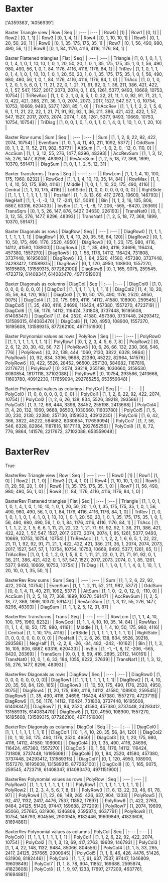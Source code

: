 # Baxter
['A359363', 'A056939']

Baxter Triangle view
|  Row   |  Seq   |
| :---   |  :---  |
| Row0 | [1] |
| Row1 | [0, 1] |
| Row2 | [0, 1, 1] |
| Row3 | [0, 1, 4, 1] |
| Row4 | [0, 1, 10, 10, 1] |
| Row5 | [0, 1, 20, 50, 20, 1] |
| Row6 | [0, 1, 35, 175, 175, 35, 1] |
| Row7 | [0, 1, 56, 490, 980, 490, 56, 1] |
| Row8 | [0, 1, 84, 1176, 4116, 4116, 1176, 84, 1] |

Baxter Flattened triangles
| Flat      |  Seq  |
| :---      | :---  |
| Triangle  | [1, 0, 1, 0, 1, 1, 0, 1, 4, 1, 0, 1, 10, 10, 1, 0, 1, 20, 50, 20, 1, 0, 1, 35, 175, 175, 35, 1, 0, 1, 56, 490, 980, 490, 56, 1, 0, 1, 84, 1176, 4116, 4116, 1176, 84, 1] |
| TriRev    | [1, 1, 0, 1, 1, 0, 1, 4, 1, 0, 1, 10, 10, 1, 0, 1, 20, 50, 20, 1, 0, 1, 35, 175, 175, 35, 1, 0, 1, 56, 490, 980, 490, 56, 1, 0, 1, 84, 1176, 4116, 4116, 1176, 84, 1, 0] |
| TriAcc    | [1, 0, 1, 0, 1, 2, 0, 1, 5, 6, 0, 1, 11, 21, 22, 0, 1, 21, 71, 91, 92, 0, 1, 36, 211, 386, 421, 422, 0, 1, 57, 547, 1527, 2017, 2073, 2074, 0, 1, 85, 1261, 5377, 9493, 10669, 10753, 10754] |
| TriRevAcc | [1, 1, 0, 2, 1, 0, 6, 5, 1, 0, 22, 21, 11, 1, 0, 92, 91, 71, 21, 1, 0, 422, 421, 386, 211, 36, 1, 0, 2074, 2073, 2017, 1527, 547, 57, 1, 0, 10754, 10753, 10669, 9493, 5377, 1261, 85, 1, 0] |
| TriAccRev | [1, 1, 1, 1, 2, 2, 1, 5, 6, 6, 1, 11, 21, 22, 22, 1, 21, 71, 91, 92, 92, 1, 36, 211, 386, 421, 422, 422, 1, 57, 547, 1527, 2017, 2073, 2074, 2074, 1, 85, 1261, 5377, 9493, 10669, 10753, 10754, 10754] |
| TriDiag   | [1, 0, 0, 1, 0, 1, 0, 1, 1, 0, 1, 4, 0, 1, 10, 1, 0, 1, 20, 10] |

Baxter Row sums
| Sum       |   Seq  |
| :---      |  :---  |
| Sum       | [1, 1, 2, 6, 22, 92, 422, 2074, 10754] |
| EvenSum   | [1, 0, 1, 4, 11, 40, 211, 1092, 5377] |
| OddSum    | [0, 1, 1, 2, 11, 52, 211, 982, 5377] |
| AltSum    | [1, -1, 0, 2, 0, -12, 0, 110, 0] |
| AccSum    | [1, 1, 3, 12, 55, 276, 1477, 8296, 48393] |
| AccRevSum | [1, 1, 3, 12, 55, 276, 1477, 8296, 48393] |
| RevAccSum | [1, 2, 5, 18, 77, 368, 1899, 10370, 59147] |
| DiagSum   | [1, 0, 1, 1, 2, 5, 12, 31] |

Baxter Transforms
| Trans     |   Seq  |
| :---      |  :---  |
| RowLcm    | [1, 1, 1, 4, 10, 100, 175, 1960, 8232] |
| RowGcd    | [1, 1, 1, 4, 10, 10, 35, 14, 84] |
| RowMax    | [1, 1, 1, 4, 10, 50, 175, 980, 4116] |
| Middle    | [1, 0, 1, 1, 10, 20, 175, 490, 4116] |
| Central   | [1, 1, 10, 175, 4116] |
| LeftSide  | [1, 0, 0, 0, 0, 0, 0, 0, 0] |
| RightSide | [1, 1, 1, 1, 1, 1, 1, 1, 1] |
| PosHalf   | [1, 1, 3, 13, 69, 417, 2763, 19609, 146793] |
| NegHalf   | [1, 1, -1, -3, 13, 17, -241, 121, 5081] |
| Bin       | [1, 1, 3, 16, 105, 806, 6867, 63316, 620433] |
| InvBin    | [1, 1, -1, -8, 17, 206, -565, -8420, 26369] |
| TransSqrs | [0, 1, 5, 26, 147, 876, 5427, 34630, 226193] |
| TransNat0 | [0, 1, 3, 12, 55, 276, 1477, 8296, 48393] |
| TransNat1 | [1, 2, 5, 18, 77, 368, 1899, 10370, 59147] |

Baxter Diagonals as rows
| DiagRow  |   Seq  |
| :---     |  :---  |
| DiagRow0 | [1, 1, 1, 1, 1, 1, 1, 1, 1]|
| DiagRow1 | [0, 1, 4, 10, 20, 35, 56, 84, 120]|
| DiagRow2 | [0, 1, 10, 50, 175, 490, 1176, 2520, 4950]|
| DiagRow3 | [0, 1, 20, 175, 980, 4116, 14112, 41580, 108900]|
| DiagRow4 | [0, 1, 35, 490, 4116, 24696, 116424, 457380, 1557270]|
| DiagRow5 | [0, 1, 56, 1176, 14112, 116424, 731808, 3737448, 16195608]|
| DiagRow6 | [0, 1, 84, 2520, 41580, 457380, 3737448, 24293412, 131589315]|
| DiagRow7 | [0, 1, 120, 4950, 108900, 1557270, 16195608, 131589315, 877262100]|
| DiagRow8 | [0, 1, 165, 9075, 259545, 4723719, 61408347, 614083470, 4971151900]|

Baxter Diagonals as columns
| DiagCol  |   Seq  |
| :---     |  :---  |
| DiagCol0 | [1, 0, 0, 0, 0, 0, 0, 0, 0] |
| DiagCol1 | [1, 1, 1, 1, 1, 1, 1, 1, 1] |
| DiagCol2 | [1, 4, 10, 20, 35, 56, 84, 120, 165] |
| DiagCol3 | [1, 10, 50, 175, 490, 1176, 2520, 4950, 9075] |
| DiagCol4 | [1, 20, 175, 980, 4116, 14112, 41580, 108900, 259545] |
| DiagCol5 | [1, 35, 490, 4116, 24696, 116424, 457380, 1557270, 4723719] |
| DiagCol6 | [1, 56, 1176, 14112, 116424, 731808, 3737448, 16195608, 61408347] |
| DiagCol7 | [1, 84, 2520, 41580, 457380, 3737448, 24293412, 131589315, 614083470] |
| DiagCol8 | [1, 120, 4950, 108900, 1557270, 16195608, 131589315, 877262100, 4971151900] |

Baxter Polynomial values as rows
| PolyRow  |   Seq  |
| :---     |  :---  |
| PolyRow0 | [1, 1, 1, 1, 1, 1, 1, 1, 1] |
| PolyRow1 | [0, 1, 2, 3, 4, 5, 6, 7, 8] |
| PolyRow2 | [0, 2, 6, 12, 20, 30, 42, 56, 72] |
| PolyRow3 | [0, 6, 26, 66, 132, 230, 366, 546, 776] |
| PolyRow4 | [0, 22, 138, 444, 1060, 2130, 3822, 6328, 9864] |
| PolyRow5 | [0, 92, 834, 3396, 9668, 22380, 45222, 82964, 141576] |
| PolyRow6 | [0, 422, 5526, 28452, 96500, 257130, 584682, 1187816, 2217672] |
| PolyRow7 | [0, 2074, 39218, 255198, 1030660, 3159530, 8080854, 18171118, 37102088] |
| PolyRow8 | [0, 10754, 293586, 2413668, 11603780, 40912230, 117659094, 292765256, 653559048] |

Baxter Polynomial values as columns
| PolyCol  |   Seq  |
| :---     |  :---  |
| PolyCol0 | [1, 0, 0, 0, 0, 0, 0, 0, 0] |
| PolyCol1 | [1, 1, 2, 6, 22, 92, 422, 2074, 10754] |
| PolyCol2 | [1, 2, 6, 26, 138, 834, 5526, 39218, 293586] |
| PolyCol3 | [1, 3, 12, 66, 444, 3396, 28452, 255198, 2413668] |
| PolyCol4 | [1, 4, 20, 132, 1060, 9668, 96500, 1030660, 11603780] |
| PolyCol5 | [1, 5, 30, 230, 2130, 22380, 257130, 3159530, 40912230] |
| PolyCol6 | [1, 6, 42, 366, 3822, 45222, 584682, 8080854, 117659094] |
| PolyCol7 | [1, 7, 56, 546, 6328, 82964, 1187816, 18171118, 292765256] |
| PolyCol8 | [1, 8, 72, 776, 9864, 141576, 2217672, 37102088, 653559048] |

# BaxterRev
True

BaxterRev Triangle view
|  Row   |  Seq   |
| :---   |  :---  |
| Row0 | [1] |
| Row1 | [1, 0] |
| Row2 | [1, 1, 0] |
| Row3 | [1, 4, 1, 0] |
| Row4 | [1, 10, 10, 1, 0] |
| Row5 | [1, 20, 50, 20, 1, 0] |
| Row6 | [1, 35, 175, 175, 35, 1, 0] |
| Row7 | [1, 56, 490, 980, 490, 56, 1, 0] |
| Row8 | [1, 84, 1176, 4116, 4116, 1176, 84, 1, 0] |

BaxterRev Flattened triangles
| Flat      |  Seq  |
| :---      | :---  |
| Triangle  | [1, 1, 0, 1, 1, 0, 1, 4, 1, 0, 1, 10, 10, 1, 0, 1, 20, 50, 20, 1, 0, 1, 35, 175, 175, 35, 1, 0, 1, 56, 490, 980, 490, 56, 1, 0, 1, 84, 1176, 4116, 4116, 1176, 84, 1, 0] |
| TriRev    | [1, 0, 1, 0, 1, 1, 0, 1, 4, 1, 0, 1, 10, 10, 1, 0, 1, 20, 50, 20, 1, 0, 1, 35, 175, 175, 35, 1, 0, 1, 56, 490, 980, 490, 56, 1, 0, 1, 84, 1176, 4116, 4116, 1176, 84, 1] |
| TriAcc    | [1, 1, 1, 1, 2, 2, 1, 5, 6, 6, 1, 11, 21, 22, 22, 1, 21, 71, 91, 92, 92, 1, 36, 211, 386, 421, 422, 422, 1, 57, 547, 1527, 2017, 2073, 2074, 2074, 1, 85, 1261, 5377, 9493, 10669, 10753, 10754, 10754] |
| TriRevAcc | [1, 1, 1, 2, 2, 1, 6, 6, 5, 1, 22, 22, 21, 11, 1, 92, 92, 91, 71, 21, 1, 422, 422, 421, 386, 211, 36, 1, 2074, 2074, 2073, 2017, 1527, 547, 57, 1, 10754, 10754, 10753, 10669, 9493, 5377, 1261, 85, 1] |
| TriAccRev | [1, 0, 1, 0, 1, 2, 0, 1, 5, 6, 0, 1, 11, 21, 22, 0, 1, 21, 71, 91, 92, 0, 1, 36, 211, 386, 421, 422, 0, 1, 57, 547, 1527, 2017, 2073, 2074, 0, 1, 85, 1261, 5377, 9493, 10669, 10753, 10754] |
| TriDiag   | [1, 1, 1, 0, 1, 1, 1, 4, 0, 1, 10, 1, 1, 20, 10, 0, 1, 35, 50, 1] |

BaxterRev Row sums
| Sum       |   Seq  |
| :---      |  :---  |
| Sum       | [1, 1, 2, 6, 22, 92, 422, 2074, 10754] |
| EvenSum   | [1, 1, 1, 2, 11, 52, 211, 982, 5377] |
| OddSum    | [0, 0, 1, 4, 11, 40, 211, 1092, 5377] |
| AltSum    | [1, 1, 0, -2, 0, 12, 0, -110, 0] |
| AccSum    | [1, 2, 5, 18, 77, 368, 1899, 10370, 59147] |
| AccRevSum | [1, 2, 5, 18, 77, 368, 1899, 10370, 59147] |
| RevAccSum | [1, 1, 3, 12, 55, 276, 1477, 8296, 48393] |
| DiagSum   | [1, 1, 1, 2, 5, 12, 31, 87] |

BaxterRev Transforms
| Trans     |   Seq  |
| :---      |  :---  |
| RowLcm    | [1, 1, 1, 4, 10, 100, 175, 1960, 8232] |
| RowGcd    | [1, 1, 1, 4, 10, 10, 35, 14, 84] |
| RowMax    | [1, 1, 1, 4, 10, 50, 175, 980, 4116] |
| Middle    | [1, 1, 1, 4, 10, 50, 175, 980, 4116] |
| Central   | [1, 1, 10, 175, 4116] |
| LeftSide  | [1, 1, 1, 1, 1, 1, 1, 1, 1] |
| RightSide | [1, 0, 0, 0, 0, 0, 0, 0, 0] |
| PosHalf   | [1, 2, 6, 26, 138, 834, 5526, 39218, 293586] |
| NegHalf   | [1, -2, 2, 6, -26, -34, 482, -242, -10162] |
| Bin       | [1, 1, 3, 16, 105, 806, 6867, 63316, 620433] |
| InvBin    | [1, -1, -1, 8, 17, -206, -565, 8420, 26369] |
| TransSqrs | [0, 0, 1, 8, 59, 416, 2895, 20112, 140161] |
| TransNat0 | [0, 0, 1, 6, 33, 184, 1055, 6222, 37639] |
| TransNat1 | [1, 1, 3, 12, 55, 276, 1477, 8296, 48393] |

BaxterRev Diagonals as rows
| DiagRow  |   Seq  |
| :---     |  :---  |
| DiagRow0 | [1, 0, 0, 0, 0, 0, 0, 0, 0]|
| DiagRow1 | [1, 1, 1, 1, 1, 1, 1, 1, 1]|
| DiagRow2 | [1, 4, 10, 20, 35, 56, 84, 120, 165]|
| DiagRow3 | [1, 10, 50, 175, 490, 1176, 2520, 4950, 9075]|
| DiagRow4 | [1, 20, 175, 980, 4116, 14112, 41580, 108900, 259545]|
| DiagRow5 | [1, 35, 490, 4116, 24696, 116424, 457380, 1557270, 4723719]|
| DiagRow6 | [1, 56, 1176, 14112, 116424, 731808, 3737448, 16195608, 61408347]|
| DiagRow7 | [1, 84, 2520, 41580, 457380, 3737448, 24293412, 131589315, 614083470]|
| DiagRow8 | [1, 120, 4950, 108900, 1557270, 16195608, 131589315, 877262100, 4971151900]|

BaxterRev Diagonals as columns
| DiagCol  |   Seq  |
| :---     |  :---  |
| DiagCol0 | [1, 1, 1, 1, 1, 1, 1, 1, 1] |
| DiagCol1 | [0, 1, 4, 10, 20, 35, 56, 84, 120] |
| DiagCol2 | [0, 1, 10, 50, 175, 490, 1176, 2520, 4950] |
| DiagCol3 | [0, 1, 20, 175, 980, 4116, 14112, 41580, 108900] |
| DiagCol4 | [0, 1, 35, 490, 4116, 24696, 116424, 457380, 1557270] |
| DiagCol5 | [0, 1, 56, 1176, 14112, 116424, 731808, 3737448, 16195608] |
| DiagCol6 | [0, 1, 84, 2520, 41580, 457380, 3737448, 24293412, 131589315] |
| DiagCol7 | [0, 1, 120, 4950, 108900, 1557270, 16195608, 131589315, 877262100] |
| DiagCol8 | [0, 1, 165, 9075, 259545, 4723719, 61408347, 614083470, 4971151900] |

BaxterRev Polynomial values as rows
| PolyRow  |   Seq  |
| :---     |  :---  |
| PolyRow0 | [1, 1, 1, 1, 1, 1, 1, 1, 1] |
| PolyRow1 | [1, 1, 1, 1, 1, 1, 1, 1, 1] |
| PolyRow2 | [1, 2, 3, 4, 5, 6, 7, 8, 9] |
| PolyRow3 | [1, 6, 13, 22, 33, 46, 61, 78, 97] |
| PolyRow4 | [1, 22, 69, 148, 265, 426, 637, 904, 1233] |
| PolyRow5 | [1, 92, 417, 1132, 2417, 4476, 7537, 11852, 17697] |
| PolyRow6 | [1, 422, 2763, 9484, 24125, 51426, 97447, 169688, 277209] |
| PolyRow7 | [1, 2074, 19609, 85066, 257665, 631906, 1346809, 2595874, 4637761] |
| PolyRow8 | [1, 10754, 146793, 804556, 2900945, 8182446, 19609849, 41823608, 81694881] |

BaxterRev Polynomial values as columns
| PolyCol  |   Seq  |
| :---     |  :---  |
| PolyCol0 | [1, 1, 1, 1, 1, 1, 1, 1, 1] |
| PolyCol1 | [1, 1, 2, 6, 22, 92, 422, 2074, 10754] |
| PolyCol2 | [1, 1, 3, 13, 69, 417, 2763, 19609, 146793] |
| PolyCol3 | [1, 1, 4, 22, 148, 1132, 9484, 85066, 804556] |
| PolyCol4 | [1, 1, 5, 33, 265, 2417, 24125, 257665, 2900945] |
| PolyCol5 | [1, 1, 6, 46, 426, 4476, 51426, 631906, 8182446] |
| PolyCol6 | [1, 1, 7, 61, 637, 7537, 97447, 1346809, 19609849] |
| PolyCol7 | [1, 1, 8, 78, 904, 11852, 169688, 2595874, 41823608] |
| PolyCol8 | [1, 1, 9, 97, 1233, 17697, 277209, 4637761, 81694881] |

